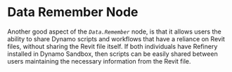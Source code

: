 # Data Remember Node

Another good aspect of the _`Data.Remember`_ node, is that it allows users the ability to share Dynamo scripts and workflows that have a reliance on Revit files, without sharing the Revit file itself. If both individuals have Refinery installed in Dynamo Sandbox, then scripts can be easily shared between users maintaining the necessary information from the Revit file.

